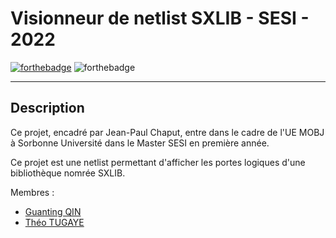 # Visionneur de netlist SXLIB - SESI - 2022
[![forthebadge](https://forthebadge.com/images/badges/made-with-c-plus-plus.svg)](https://forthebadge.com) ![forthebadge](https://forthebadge.com/images/badges/powered-by-coffee.svg)
***

## Description
Ce projet, encadré par Jean-Paul Chaput, entre dans le cadre de l'UE MOBJ à Sorbonne Université dans le Master SESI en première année.

Ce projet est une netlist permettant d'afficher les portes logiques d'une bibliothèque nomrée SXLIB. 

Membres :
- [Guanting QIN](https://github.com/GustavoQIN) 
- [Théo TUGAYE](https://github.com/Alhucarr)
